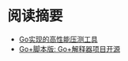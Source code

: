 # 阅读摘要

* [Go实现的高性能压测工具](https://github.com/ddosify/ddosify)
* [Go+脚本版: Go+解释器项目开源](https://github.com/goplus/igop)
